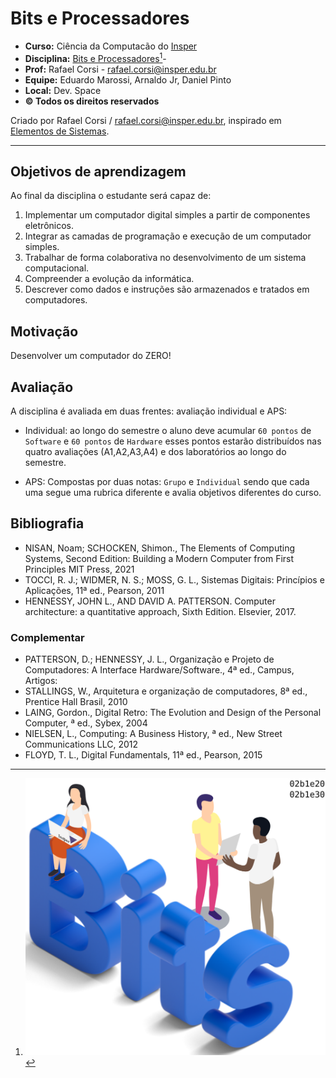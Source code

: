 # Bits e Processadores


- **Curso:** Ciência da Computacão do [Insper](https://www.insper.edu.br/)
- **Disciplina:** [Bits e Processadores]()[^1]- 
- **Prof:** Rafael Corsi - rafael.corsi@insper.edu.br
- **Equipe:** Eduardo Marossi, Arnaldo Jr, Daniel Pinto
- **Local:** Dev. Space
- **© Todos os direitos reservados**

[^1]:![](assets/bits.png)

Criado por Rafael Corsi / rafael.corsi@insper.edu.br, inspirado em [Elementos de Sistemas](github.com/insper/z01.1).

-------------------------

## Objetivos de aprendizagem

Ao final da disciplina o estudante será capaz de:

1. Implementar um computador digital simples a partir de componentes eletrônicos.
2. Integrar as camadas de programação e execução de um computador simples.
3. Trabalhar de forma colaborativa no desenvolvimento de um sistema computacional.
4. Compreender a evolução da informática.
5. Descrever como dados e instruções são armazenados e tratados em computadores.

## Motivação

Desenvolver um computador do ZERO! 

## Avaliação

A disciplina é avaliada em duas frentes: avaliação individual e APS:

- Individual: ao longo do semestre o aluno deve acumular `60 pontos` de `Software` e `60 pontos` de `Hardware` 
esses pontos estarão distribuídos nas quatro avaliações (A1,A2,A3,A4) e dos laboratórios ao longo do semestre. 

- APS: Compostas por duas notas: `Grupo` e `Individual` sendo que cada uma segue uma 
rubrica diferente e avalia objetivos diferentes do curso.

## Bibliografia

- NISAN, Noam; SCHOCKEN, Shimon., The Elements of Computing Systems, Second Edition: Building a Modern Computer from First Principles MIT Press, 2021
- TOCCI, R. J.; WIDMER, N. S.; MOSS, G. L., Sistemas Digitais: Princípios e Aplicações, 11ª ed., Pearson, 2011
- HENNESSY, JOHN L., AND DAVID A. PATTERSON. Computer architecture: a quantitative approach, Sixth Edition. Elsevier, 2017.

### Complementar

- PATTERSON, D.; HENNESSY, J. L., Organização e Projeto de Computadores: A Interface Hardware/Software., 4ª ed., Campus, Artigos:
- STALLINGS, W., Arquitetura e organização de computadores, 8ª ed., Prentice Hall Brasil, 2010
- LAING, Gordon., Digital Retro: The Evolution and Design of the Personal Computer, ª ed., Sybex, 2004
- NIELSEN, L., Computing: A Business History, ª ed., New Street Communications LLC, 2012
- FLOYD, T. L., Digital Fundamentals, 11ª ed., Pearson, 2015

